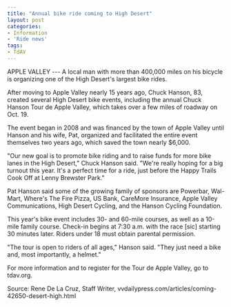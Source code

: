 ```yaml
---
title: "Annual bike ride coming to High Desert"
layout: post
categories:
- Information
- 'Ride news'
tags:
- TdAV
---
```


APPLE VALLEY --- A local man with more than 400,000 miles on his bicycle is organizing one of the High Desert's largest bike rides.

After moving to Apple Valley nearly 15 years ago, Chuck Hanson, 83, created several High Desert bike events, including the annual Chuck Hanson Tour de Apple Valley, which takes over a few miles of roadway on Oct. 19.

The event began in 2008 and was financed by the town of Apple Valley until Hanson and his wife, Pat, organized and facilitated the entire event themselves two years ago, which saved the town nearly $6,000.

"Our new goal is to promote bike riding and to raise funds for more bike lanes in the High Desert," Chuck Hanson said. "We're really hoping for a big turnout this year. It's a perfect time for a ride, just before the Happy Trails Cook Off at Lenny Brewster Park."

Pat Hanson said some of the growing family of sponsors are Powerbar, Wal-Mart, Where's The Fire Pizza, US Bank, CareMore Insurance, Apple Valley Communications, High Desert Cycling, and the Hanson Cycling Foundation.

This year's bike event includes 30- and 60-mile courses, as well as a 10-mile family course. Check-in begins at 7:30 a.m. with the race \[sic\] starting 30 minutes later. Riders under 18 must obtain parental permission.

"The tour is open to riders of all ages," Hanson said. "They just need a bike and, most importantly, a helmet."

For more information and to register for the Tour de Apple Valley, go to tdav.org.

Source: Rene De La Cruz, Staff Writer, vvdailypress.com/articles/coming-42650-desert-high.html